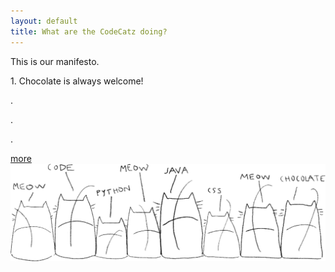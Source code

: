 ```yaml
---
layout: default
title: What are the CodeCatz doing?
---
```


<div class="container-fluid cover_manifesto">
	<div class="row">
		<div class="col-md-4 padding4em">
			<div class="page_dscr">This is our manifesto.
				<p>1. Chocolate is always welcome! </p>
    			<p>.</p>
    			<p>.</p>
    			<p>.</p>
    				<div class="button">
     					<a class="tabs-link" href="http://lastlemon.com/wordpress/wp-content/uploads/MA064.gif">more</a> 
					</div>
			</div>
		</div>
		<div class="col-md-8">
			<img class="illu" src="/assets/images/illustrations/catz_back_fill.png" >
		</div>
	</div>
</div>

